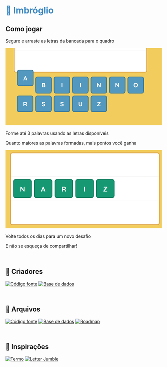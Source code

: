 <h1 style="color:#3B88C3">🔡 Imbróglio</h1>

## Como jogar

Segure e arraste as letras da bancada para o quadro

<img src="./src/assets/images/drag-letter.png" alt="Arrastar letra" width="500"/>

Forme até 3 palavras usando as letras disponíveis

Quanto maiores as palavras formadas, mais pontos você ganha

<img src="./src/assets/images/word-completed.png" alt="Formar palavra" width="500"/>

Volte todos os dias para um novo desafio

E não se esqueça de compartilhar!

<br />

## 🚀 Criadores

[![Código fonte](https://img.shields.io/badge/Vini-black?style=for-the-badge&logo=github)](https://github.com/viniciuscmiranda)
[![Base de dados](https://img.shields.io/badge/João%20Lucas-black?style=for-the-badge&logo=github)](https://github.com/joaolucas26)

<br />

## 📂 Arquivos

[![Código fonte](https://img.shields.io/badge/Código%20fonte-black?style=for-the-badge&logo=github)](https://github.com/viniciuscmiranda/imbroglio)
[![Base de dados](https://img.shields.io/badge/Base%20de%20dados-black?style=for-the-badge&logo=github)](https://github.com/joaolucas26/imbroglio-data)
[![Roadmap](https://img.shields.io/badge/Roadmap-EFEFEF?style=for-the-badge&logo=notion&logoColor=black)](https://www.notion.so/97d3647c55874152b2e506046a877d2d)

<br />

## 🧡 Inspirações

[![Termo](https://img.shields.io/badge/Termo-504a4b?style=for-the-badge)](https://term.ooo)
[![Letter Jumble](https://img.shields.io/badge/Letter%20Jumble-4CAF50?style=for-the-badge)](https://letterjumble.com/)

